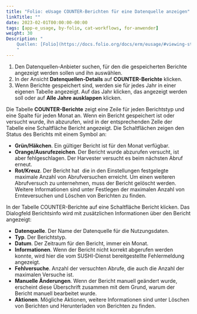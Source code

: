 ```yaml
---
title: "Folio: eUsage COUNTER-Berichten für eine Datenquelle anzeigen"
linkTitle: ""
date: 2023-02-01T00:00:00-00:00
tags: [app-e_usage, by-folio, cat-workflows, for-anwender]
weight: 30
Description: "
    Quellen: [Folio](https://docs.folio.org/docs/erm/eusage/#viewing-stored-counter-reports-for-a-usage-data-provider) & [GBV](https://info.gbv.de/pages/viewpage.action?pageId=847904776)
    "
---
```


1.  Den Datenquellen-Anbieter suchen, für den die gespeicherten Berichte angezeigt werden sollen und ihn auswählen.
2.  In der Ansicht **Datenquellen-Details** auf **COUNTER-Berichte** klicken.
3.  Wenn Berichte gespeichert sind, werden sie für jedes Jahr in einer eigenen Tabelle angezeigt. Auf das Jahr klicken, das angezeigt werden soll oder auf **Alle Jahre ausklappen** klicken.

Die Tabelle **COUNTER-Berichte** zeigt eine Zeile für jeden Berichtstyp und eine Spalte für jeden Monat an. Wenn ein Bericht gespeichert ist oder versucht wurde, ihn abzurufen, wird in der entsprechenden Zelle der Tabelle eine Schaltfläche Bericht angezeigt. Die Schaltflächen zeigen den Status des Berichts mit einem Symbol an:

-   **Grün/Häkchen**. Ein gültiger Bericht ist für den Monat verfügbar.
-   **Orange/Ausrufezeichen**. Der Bericht wurde abzurufen versucht, ist aber fehlgeschlagen. Der Harvester versucht es beim nächsten Abruf erneut.
-   **Rot/Kreuz**. Der Bericht hat  die in den Einstellungen festgelegte maximale Anzahl von Abrufversuchen erreicht. Um einen weiteren Abrufversuch zu unternehmen, muss der Bericht gelöscht werden. Weitere Informationen sind unter Festlegen der maximalen Anzahl von Ernteversuchen und Löschen von Berichten zu finden.

In der Tabelle COUNTER-Berichte auf eine Schaltfläche Bericht klicken. Das Dialogfeld Berichtsinfo wird mit zusätzlichen Informationen über den Bericht angezeigt:

-   **Datenquelle**. Der Name der Datenquelle für die Nutzungsdaten.
-   **Typ**. Der Berichtstyp.
-   **Datum**. Der Zeitraum für den Bericht, immer ein Monat.
-   **Informationen**. Wenn der Bericht nicht korrekt abgerufen werden konnte, wird hier die vom SUSHI-Dienst bereitgestellte Fehlermeldung angezeigt.
-   **Fehlversuche**. Anzahl der versuchten Abrufe, die auch die Anzahl der maximalen Versuche ist.
-   **Manuelle Änderungen**. Wenn der Bericht manuell geändert wurde, erscheint diese Überschrift zusammen mit dem Grund, warum der Bericht manuell bearbeitet wurde.
-   **Aktionen**. Mögliche Aktionen, weitere Informationen sind unter Löschen von Berichten und Herunterladen von Berichten zu finden.
